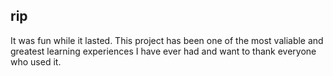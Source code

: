 ## rip
It was fun while it lasted. This project has been one of the most valiable and greatest learning experiences I have ever had and want to thank everyone who used it.